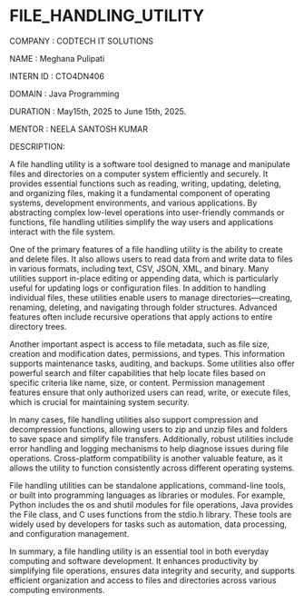 # FILE_HANDLING_UTILITY

COMPANY : CODTECH IT SOLUTIONS

NAME : Meghana Pulipati

INTERN ID : CTO4DN406

DOMAIN : Java Programming

DURATION : May15th, 2025 to June 15th, 2025.

MENTOR : NEELA SANTOSH KUMAR

DESCRIPTION:

A file handling utility is a software tool designed to manage and manipulate files and directories on a computer system efficiently and securely. It provides essential functions such as reading, writing, updating, deleting, and organizing files, making it a fundamental component of operating systems, development environments, and various applications. By abstracting complex low-level operations into user-friendly commands or functions, file handling utilities simplify the way users and applications interact with the file system.

One of the primary features of a file handling utility is the ability to create and delete files. It also allows users to read data from and write data to files in various formats, including text, CSV, JSON, XML, and binary. Many utilities support in-place editing or appending data, which is particularly useful for updating logs or configuration files. In addition to handling individual files, these utilities enable users to manage directories—creating, renaming, deleting, and navigating through folder structures. Advanced features often include recursive operations that apply actions to entire directory trees.

Another important aspect is access to file metadata, such as file size, creation and modification dates, permissions, and types. This information supports maintenance tasks, auditing, and backups. Some utilities also offer powerful search and filter capabilities that help locate files based on specific criteria like name, size, or content. Permission management features ensure that only authorized users can read, write, or execute files, which is crucial for maintaining system security.

In many cases, file handling utilities also support compression and decompression functions, allowing users to zip and unzip files and folders to save space and simplify file transfers. Additionally, robust utilities include error handling and logging mechanisms to help diagnose issues during file operations. Cross-platform compatibility is another valuable feature, as it allows the utility to function consistently across different operating systems.

File handling utilities can be standalone applications, command-line tools, or built into programming languages as libraries or modules. For example, Python includes the os and shutil modules for file operations, Java provides the File class, and C uses functions from the stdio.h library. These tools are widely used by developers for tasks such as automation, data processing, and configuration management.

In summary, a file handling utility is an essential tool in both everyday computing and software development. It enhances productivity by simplifying file operations, ensures data integrity and security, and supports efficient organization and access to files and directories across various computing environments.

